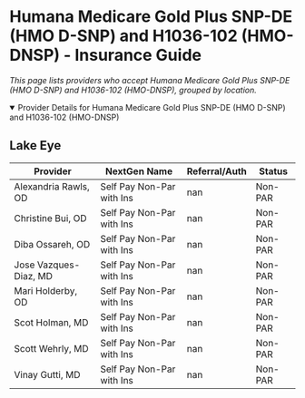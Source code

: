 # Humana Medicare Gold Plus SNP-DE (HMO D-SNP) and H1036-102 (HMO-DNSP) - Insurance Guide

*This page lists providers who accept Humana Medicare Gold Plus SNP-DE (HMO D-SNP) and H1036-102 (HMO-DNSP), grouped by location.*

<details open><summary>Provider Details for Humana Medicare Gold Plus SNP-DE (HMO D-SNP) and H1036-102 (HMO-DNSP)</summary>

## Lake Eye 

| Provider | NextGen Name | Referral/Auth | Status |
|----------|-------------|--------------|--------|
| Alexandria Rawls, OD | Self Pay Non-Par with Ins | nan | Non-PAR |
| Christine Bui, OD | Self Pay Non-Par with Ins | nan | Non-PAR |
| Diba Ossareh, OD | Self Pay Non-Par with Ins | nan | Non-PAR |
| Jose Vazques-Diaz, MD | Self Pay Non-Par with Ins | nan | Non-PAR |
| Mari Holderby, OD | Self Pay Non-Par with Ins | nan | Non-PAR |
| Scot Holman, MD | Self Pay Non-Par with Ins | nan | Non-PAR |
| Scott Wehrly, MD | Self Pay Non-Par with Ins | nan | Non-PAR |
| Vinay Gutti, MD | Self Pay Non-Par with Ins | nan | Non-PAR |

</details>

